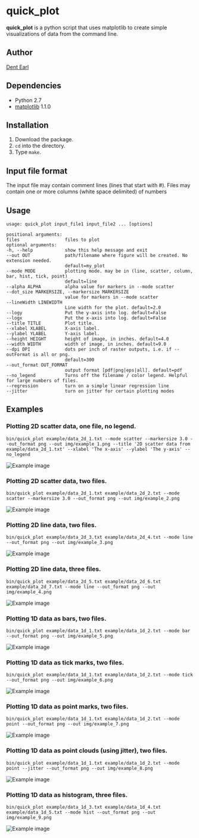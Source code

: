 # quick_plot

**quick_plot** is a python script that uses matplotlib to create simple visualizations of data from the command line.

## Author
[Dent Earl](https://github.com/dentearl/)

## Dependencies
* Python 2.7
* [matplotlib](http://matplotlib.sourceforge.net/) 1.1.0

## Installation
1. Download the package.
2. <code>cd</code> into the directory.
3. Type <code>make</code>.

## Input file format
The input file may contain comment lines (lines that start with #). Files may contain one or more columns (white space delimited) of numbers

## Usage
    usage: quick_plot input_file1 input_file2 ... [options]

    positional arguments:
    files                 files to plot
    optional arguments:
    -h, --help            show this help message and exit
    --out OUT             path/filename where figure will be created. No extension needed.
                          default=my_plot
    --mode MODE           plotting mode. may be in (line, scatter, column, bar, hist, tick, point)
                          default=line
    --alpha ALPHA         alpha value for markers in --mode scatter
    --dot_size MARKERSIZE, --markersize MARKERSIZE
                          value for markers in --mode scatter
    --lineWidth LINEWIDTH
                          Line width for the plot. default=2.0
    --logy                Put the y-axis into log. default=False
    --logx                Put the x-axis into log. default=False
    --title TITLE         Plot title.
    --xlabel XLABEL       X-axis label.
    --ylabel YLABEL       Y-axis label.
    --height HEIGHT       height of image, in inches. default=4.0
    --width WIDTH         width of image, in inches. default=9.0
    --dpi DPI             dots per inch of raster outputs, i.e. if --outFormat is all or png.
                          default=300
    --out_format OUT_FORMAT
                          output format [pdf|png|eps|all]. default=pdf
    --no_legend           Turns off the filename / color legend. Helpful for large numbers of files.
    --regression          turn on a simple linear regression line
    --jitter              turn on jitter for certain plotting modes


## Examples
### Plotting 2D scatter data, one file, no legend.

    bin/quick_plot example/data_2d_1.txt --mode scatter --markersize 3.0 --out_format png --out img/example_1.png --title '2D scatter data from example/data_2d_1.txt' --xlabel 'The x-axis' --ylabel 'The y-axis' --no_legend

![Example image](https://github.com/dentearl/quick_plot/raw/master/img/example_1.png)

### Plotting 2D scatter data, two files.

    bin/quick_plot example/data_2d_1.txt example/data_2d_2.txt --mode scatter --markersize 3.0 --out_format png --out img/example_2.png

![Example image](https://github.com/dentearl/quick_plot/raw/master/img/example_2.png)

### Plotting 2D line data, two files.

    bin/quick_plot example/data_2d_3.txt example/data_2d_4.txt --mode line --out_format png --out img/example_3.png

![Example image](https://github.com/dentearl/quick_plot/raw/master/img/example_3.png)

### Plotting 2D line data, three files.

    bin/quick_plot example/data_2d_5.txt example/data_2d_6.txt example/data_2d_7.txt --mode line --out_format png --out img/example_4.png

![Example image](https://github.com/dentearl/quick_plot/raw/master/img/example_4.png)

### Plotting 1D data as bars, two files.

    bin/quick_plot example/data_1d_1.txt example/data_1d_2.txt --mode bar --out_format png --out img/example_5.png

![Example image](https://github.com/dentearl/quick_plot/raw/master/img/example_5.png)

### Plotting 1D data as tick marks, two files.

    bin/quick_plot example/data_1d_1.txt example/data_1d_2.txt --mode tick --out_format png --out img/example_6.png

![Example image](https://github.com/dentearl/quick_plot/raw/master/img/example_6.png)

### Plotting 1D data as point marks, two files.

    bin/quick_plot example/data_1d_1.txt example/data_1d_2.txt --mode point --out_format png --out img/example_7.png

![Example image](https://github.com/dentearl/quick_plot/raw/master/img/example_7.png)

### Plotting 1D data as point clouds (using jitter), two files.

    bin/quick_plot example/data_1d_1.txt example/data_1d_2.txt --mode point --jitter --out_format png --out img/example_8.png

![Example image](https://github.com/dentearl/quick_plot/raw/master/img/example_8.png)

### Plotting 1D data as histogram, three files.

    bin/quick_plot example/data_1d_3.txt example/data_1d_4.txt example/data_1d_5.txt --mode hist --out_format png --out img/example_9.png

![Example image](https://github.com/dentearl/quick_plot/raw/master/img/example_9.png)
